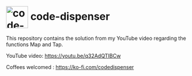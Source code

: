 <h1>
<img src="https://github.com/code-dispenser.png" align="center" height="60px" alt="code-dispenser icon" /> code-dispenser
</h1>

This repository contains the solution from my YouTube video regarding the functions Map and Tap.

YouTube video: https://youtu.be/q32AdQTIBCw

Coffees welcomed : https://ko-fi.com/codedispenser

